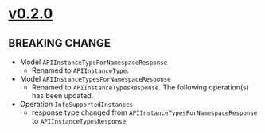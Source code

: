 # [v0.2.0]

## BREAKING CHANGE

- Model `APIInstanceTypeForNamespaceResponse`
    - Renamed to `APIInstanceType`.
- Model `APIInstanceTypesForNamespaceResponse`
    - Renamed to `APIInstanceTypesResponse`.
      The following operation(s) has been updated.
- Operation `InfoSupportedInstances`
    - response type changed from `APIInstanceTypesForNamespaceResponse` to `APIInstanceTypesResponse`.

[v0.2.0]: https://github.com/AccelByte/accelbyte-go-modular-sdk/compare/ams-sdk/v0.1.0..ams-sdk/v0.2.0

